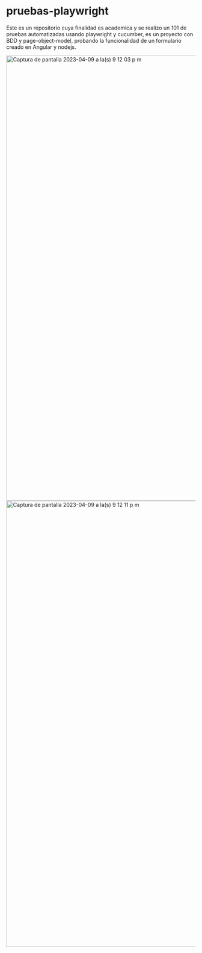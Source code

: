 # pruebas-playwright

Este es un repositorio cuya finalidad es academica y se realizo un 101 de pruebas automatizadas usando playwright y cucumber, es un proyecto con BDD y page-object-model, probando la funcionalidad de un formulario creado en Angular y nodejs.

<img width="1182" alt="Captura de pantalla 2023-04-09 a la(s) 9 12 03 p m" src="https://user-images.githubusercontent.com/108075149/230811639-ded33e5a-6d05-47fb-ad4f-af67ac7d6066.png">


<img width="1184" alt="Captura de pantalla 2023-04-09 a la(s) 9 12 11 p m" src="https://user-images.githubusercontent.com/108075149/230811651-026fad42-cd43-453d-baf0-ee2bed517f31.png">

